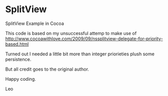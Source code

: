 SplitView
=========

SplitView Example in Cocoa

This code is based on my unsuccessful attemp to make use of
http://www.cocoawithlove.com/2009/09/nssplitview-delegate-for-priority-based.html

Turned out I needed a little bit more than integer priorieties plush some persistence.

But all credit goes to the original author.

Happy coding.

Leo
